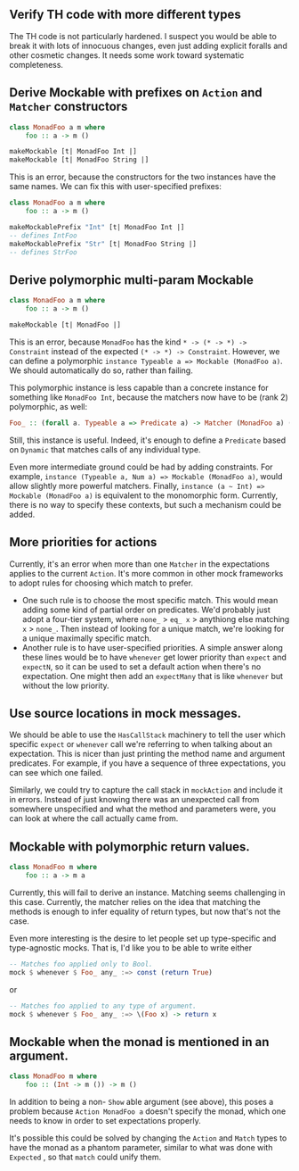## Verify TH code with more different types

The TH code is not particularly hardened.  I suspect you would be able to break
it with lots of innocuous changes, even just adding explicit foralls and other
cosmetic changes.  It needs some work toward systematic completeness.

## Derive Mockable with prefixes on `Action` and `Matcher` constructors

``` haskell
class MonadFoo a m where
    foo :: a -> m ()

makeMockable [t| MonadFoo Int |]
makeMockable [t| MonadFoo String |]
```

This is an error, because the constructors for the two instances have the same
names.  We can fix this with user-specified prefixes:

``` haskell
class MonadFoo a m where
    foo :: a -> m ()

makeMockablePrefix "Int" [t| MonadFoo Int |]
-- defines IntFoo
makeMockablePrefix "Str" [t| MonadFoo String |]
-- defines StrFoo
```

## Derive polymorphic multi-param Mockable

``` haskell
class MonadFoo a m where
    foo :: a -> m ()

makeMockable [t| MonadFoo |]
```

This is an error, because `MonadFoo` has the kind `* -> (* -> *) -> Constraint`
instead of the expected `(* -> *) -> Constraint`.  However, we can define a
polymorphic `instance Typeable a => Mockable (MonadFoo a)`.  We should
automatically do so, rather than failing.

This polymorphic instance is less capable than a concrete instance for something
like `MonadFoo Int`, because the matchers now have to be (rank 2) polymorphic,
as well:

``` haskell
Foo_ :: (forall a. Typeable a => Predicate a) -> Matcher (MonadFoo a) ()
```

Still, this instance is useful.  Indeed, it's enough to define a `Predicate`
based on `Dynamic` that matches calls of any individual type.

Even more intermediate ground could be had by adding constraints.  For example,
`instance (Typeable a, Num a) => Mockable (MonadFoo a)`, would allow slightly
more powerful matchers.  Finally, `instance (a ~ Int) => Mockable (MonadFoo a)`
is equivalent to the monomorphic form.  Currently, there is no way to specify
these contexts, but such a mechanism could be added.

## More priorities for actions

Currently, it's an error when more than one `Matcher` in the expectations
applies to the current `Action`.  It's more common in other mock frameworks to
adopt rules for choosing which match to prefer.

* One such rule is to choose the most specific match.  This would mean adding
  some kind of partial order on predicates.  We'd probably just adopt a
  four-tier system, where `none_` > `eq_ x` > anythiong else matching `x` >
  `none_`.  Then instead of looking for a unique match, we're looking for a
  unique maximally specific match.
* Another rule is to have user-specified priorities.  A simple answer along
  these lines would be to have `whenever` get lower priority than `expect` and
  `expectN`, so it can be used to set a default action when there's no
  expectation.  One might then add an `expectMany` that is like `whenever` but
  without the low priority.

## Use source locations in mock messages.

We should be able to use the `HasCallStack` machinery to tell the user which
specific `expect` or `whenever` call we're referring to when talking about an
expectation.  This is nicer than just printing the method name and argument
predicates.  For example, if you have a sequence of three expectations, you can
see which one failed.

Similarly, we could try to capture the call stack in `mockAction` and include
it in errors.  Instead of just knowing there was an unexpected call from
somewhere unspecified and what the method and parameters were, you can look at
where the call actually came from.

## Mockable with polymorphic return values.

``` haskell
class MonadFoo m where
    foo :: a -> m a
```

Currently, this will fail to derive an instance.  Matching seems challenging in
this case.  Currently, the matcher relies on the idea that matching the methods
is enough to infer equality of return types, but now that's not the case.

Even more interesting is the desire to let people set up type-specific and
type-agnostic mocks.  That is, I'd like you to be able to write either

``` haskell
-- Matches foo applied only to Bool.
mock $ whenever $ Foo_ any_ :=> const (return True)
```

or

``` haskell
-- Matches foo applied to any type of argument.
mock $ whenever $ Foo_ any_ :=> \(Foo x) -> return x
```

## Mockable when the monad is mentioned in an argument.

``` haskell
class MonadFoo m where
    foo :: (Int -> m ()) -> m ()
```

In addition to being a non- `Show` able argument (see above), this poses a
problem because `Action MonadFoo a` doesn't specify the monad, which one needs
to know in order to set expectations properly.

It's possible this could be solved by changing the `Action` and `Match` types
to have the monad as a phantom parameter, similar to what was done with
`Expected` , so that `match` could unify them.
